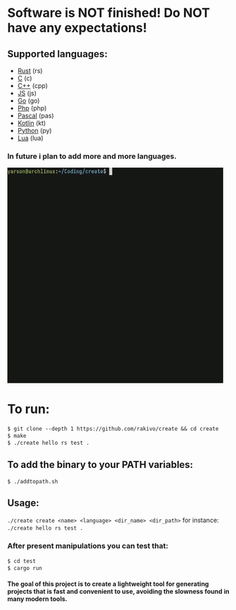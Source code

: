 # Software is NOT finished! Do NOT have any expectations!

## Supported languages:
- [Rust](https://github.com/rust-lang/rust) (rs)
- [C](https://en.wikipedia.org/wiki/C_(programming_language)) (c)
- [C++](https://en.wikipedia.org/wiki/C%2B%2B) (cpp)
- [JS](https://en.wikipedia.org/wiki/JavaScript) (js)
- [Go](https://en.wikipedia.org/wiki/Go_(programming_language)) (go)
- [Php](https://en.wikipedia.org/wiki/PHP) (php)
- [Pascal](https://en.wikipedia.org/wiki/Pascal_(programming_language)) (pas)
- [Kotlin](https://en.wikipedia.org/wiki/Kotlin_(programming_language)) (kt)
- [Python](https://en.wikipedia.org/wiki/Python_(programming_language)) (py)
- [Lua](https://en.wikipedia.org/wiki/Lua_(programming_language)) (lua)

### In future i plan to add more and more languages.

![PREVIEW](PREVIEW.gif)

# To run:
```shell
$ git clone --depth 1 https://github.com/rakivo/create && cd create
$ make
$ ./create hello rs test .
```

## To add the binary to your PATH variables:
```shell
$ ./addtopath.sh
```

## Usage:
```./create create <name> <language> <dir_name> <dir_path>```
for instance: ```./create hello rs test .```

### After present manipulations you can test that:
```shell
$ cd test
$ cargo run
```

#### The goal of this project is to create a lightweight tool for generating projects that is fast and convenient to use, avoiding the slowness found in many modern tools.
